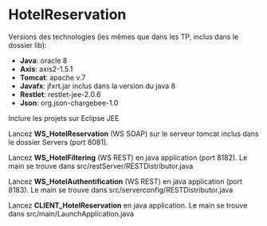 # HotelReservation

Versions des technologies (les mêmes que dans les TP, inclus dans le dossier lib):
- **Java**: oracle 8
- **Axis**: axis2-1.5.1
- **Tomcat**: apache v.7
- **Javafx**: jfxrt.jar inclus dans la version du java 8
- **Restlet**: restlet-jee-2.0.6
- **Json**: org.json-chargebee-1.0

Inclure les projets sur Eclipse JEE

Lancez **WS_HotelReservation** (WS SOAP) sur le serveur tomcat inclus dans le dossier Servers (port 8081).

Lancez **WS_HotelFiltering** (WS REST) en java application (port 8182). Le main se trouve dans src/restServer/RESTDistributor.java

Lancez **WS_HotelAuthentification** (WS REST) en java application (port 8183). Le main se trouve dans src/serverconfig/RESTDistributor.java

Lancez **CLIENT_HotelReservation** en java application. Le main se trouve dans src/main/LaunchApplication.java
